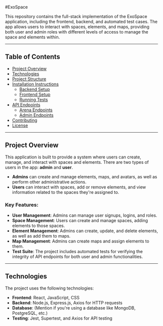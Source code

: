 #ExoSpace

This repository contains the full-stack implementation of the ExoSpace application, including the frontend, backend, and automated test cases. The app allows users to interact with spaces, elements, and maps, providing both user and admin roles with different levels of access to manage the space and elements within.

---

## Table of Contents

- [Project Overview](#project-overview)
- [Technologies](#technologies)
- [Project Structure](#project-structure)
- [Installation Instructions](#installation-instructions)
  - [Backend Setup](#backend-setup)
  - [Frontend Setup](#frontend-setup)
  - [Running Tests](#running-tests)
- [API Endpoints](#api-endpoints)
  - [Arena Endpoints](#arena-endpoints)
  - [Admin Endpoints](#admin-endpoints)
- [Contributing](#contributing)
- [License](#license)

---

## Project Overview

This application is built to provide a system where users can create, manage, and interact with spaces and elements. There are two types of users in the app: **admin** and **user**.

- **Admins** can create and manage elements, maps, and avatars, as well as perform other administrative actions.
- **Users** can interact with spaces, add or remove elements, and view information related to the spaces they're assigned to.

### Key Features:
- **User Management**: Admins can manage user signups, logins, and roles.
- **Space Management**: Users can create and manage spaces, adding elements to those spaces.
- **Element Management**: Admins can create, update, and delete elements, as well as add them to maps.
- **Map Management**: Admins can create maps and assign elements to them.
- **Test Suite**: The project includes automated tests for verifying the integrity of API endpoints for both user and admin functionalities.

---

## Technologies

The project uses the following technologies:

- **Frontend**: React, JavaScript, CSS
- **Backend**: Node.js, Express.js, Axios for HTTP requests
- **Database**: (Mention if you're using a database like MongoDB, PostgreSQL, etc.)
- **Testing**: Jest, Supertest, and Axios for API testing